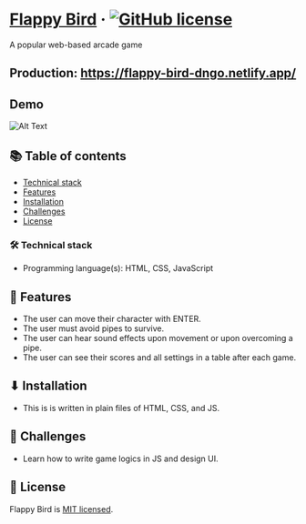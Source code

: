 # [Flappy Bird](https://github.com/dungngo99/flappy-bird) &middot; [![GitHub license](https://img.shields.io/badge/license-MIT-blue.svg)](https://github.com/dungngo99/flappy-bird/blob/master/LICENSE)

A popular web-based arcade game<br>

## Production: https://flappy-bird-dngo.netlify.app/

## Demo

![Alt Text](https://media.giphy.com/media/ax10mA3mUADD6B9ucI/giphy.gif)

## 📚 Table of contents

- [Technical stack](#technical-stack)
- [Features](#features)
- [Installation](#installation)
- [Challenges](#challenges)
- [License](#license)

### 🛠 Technical stack

- Programming language(s): HTML, CSS, JavaScript

## 🚀 Features

- The user can move their character with ENTER.
- The user must avoid pipes to survive.
- The user can hear sound effects upon movement or upon overcoming a pipe.
- The user can see their scores and all settings in a table after each game.

## ⬇ Installation

- This is is written in plain files of HTML, CSS, and JS.

## 🧩 Challenges

- Learn how to write game logics in JS and design UI.

## 📄 License

Flappy Bird is [MIT licensed](./LICENSE).
